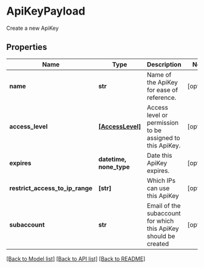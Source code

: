 # ApiKeyPayload

Create a new ApiKey
## Properties
Name | Type | Description | Notes
------------ | ------------- | ------------- | -------------
**name** | **str** | Name of the ApiKey for ease of reference. | [optional] 
**access_level** | [**[AccessLevel]**](AccessLevel.md) | Access level or permission to be assigned to this ApiKey. | [optional] 
**expires** | **datetime, none_type** | Date this ApiKey expires. | [optional] 
**restrict_access_to_ip_range** | **[str]** | Which IPs can use this ApiKey | [optional] 
**subaccount** | **str** | Email of the subaccount for which this ApiKey should be created | [optional] 

[[Back to Model list]](../README.md#documentation-for-models) [[Back to API list]](../README.md#documentation-for-api-endpoints) [[Back to README]](../README.md)


